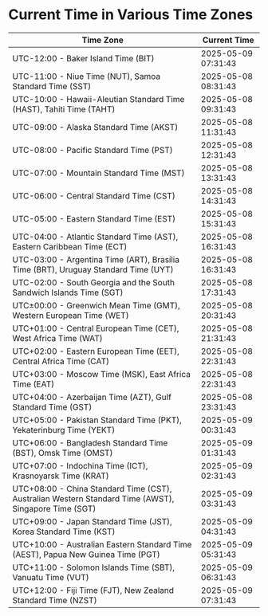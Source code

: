 # Current Time in Various Time Zones

| Time Zone | Current Time |
|-----------|--------------|
| UTC-12:00 - Baker Island Time (BIT) | 2025-05-09 07:31:43 |
| UTC-11:00 - Niue Time (NUT), Samoa Standard Time (SST) | 2025-05-08 08:31:43 |
| UTC-10:00 - Hawaii-Aleutian Standard Time (HAST), Tahiti Time (TAHT) | 2025-05-08 09:31:43 |
| UTC-09:00 - Alaska Standard Time (AKST) | 2025-05-08 11:31:43 |
| UTC-08:00 - Pacific Standard Time (PST) | 2025-05-08 12:31:43 |
| UTC-07:00 - Mountain Standard Time (MST) | 2025-05-08 13:31:43 |
| UTC-06:00 - Central Standard Time (CST) | 2025-05-08 14:31:43 |
| UTC-05:00 - Eastern Standard Time (EST) | 2025-05-08 15:31:43 |
| UTC-04:00 - Atlantic Standard Time (AST), Eastern Caribbean Time (ECT) | 2025-05-08 16:31:43 |
| UTC-03:00 - Argentina Time (ART), Brasília Time (BRT), Uruguay Standard Time (UYT) | 2025-05-08 16:31:43 |
| UTC-02:00 - South Georgia and the South Sandwich Islands Time (SGT) | 2025-05-08 17:31:43 |
| UTC±00:00 - Greenwich Mean Time (GMT), Western European Time (WET) | 2025-05-08 20:31:43 |
| UTC+01:00 - Central European Time (CET), West Africa Time (WAT) | 2025-05-08 21:31:43 |
| UTC+02:00 - Eastern European Time (EET), Central Africa Time (CAT) | 2025-05-08 22:31:43 |
| UTC+03:00 - Moscow Time (MSK), East Africa Time (EAT) | 2025-05-08 22:31:43 |
| UTC+04:00 - Azerbaijan Time (AZT), Gulf Standard Time (GST) | 2025-05-08 23:31:43 |
| UTC+05:00 - Pakistan Standard Time (PKT), Yekaterinburg Time (YEKT) | 2025-05-09 00:31:43 |
| UTC+06:00 - Bangladesh Standard Time (BST), Omsk Time (OMST) | 2025-05-09 01:31:43 |
| UTC+07:00 - Indochina Time (ICT), Krasnoyarsk Time (KRAT) | 2025-05-09 02:31:43 |
| UTC+08:00 - China Standard Time (CST), Australian Western Standard Time (AWST), Singapore Time (SGT) | 2025-05-09 03:31:43 |
| UTC+09:00 - Japan Standard Time (JST), Korea Standard Time (KST) | 2025-05-09 04:31:43 |
| UTC+10:00 - Australian Eastern Standard Time (AEST), Papua New Guinea Time (PGT) | 2025-05-09 05:31:43 |
| UTC+11:00 - Solomon Islands Time (SBT), Vanuatu Time (VUT) | 2025-05-09 06:31:43 |
| UTC+12:00 - Fiji Time (FJT), New Zealand Standard Time (NZST) | 2025-05-09 07:31:43 |
